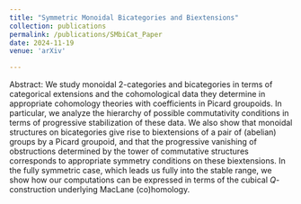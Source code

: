 ```yaml
---
title: "Symmetric Monoidal Bicategories and Biextensions"
collection: publications
permalink: /publications/SMbiCat_Paper
date: 2024-11-19
venue: 'arXiv'

---
```

Abstract: We study monoidal 2-categories and bicategories in terms of categorical extensions and the cohomological data they determine in appropriate cohomology theories with coefficients in Picard groupoids. In particular, we analyze the hierarchy of possible commutativity conditions in terms of progressive stabilization of these data. We also show that monoidal structures on bicategories give rise to biextensions of a pair of (abelian) groups by a Picard groupoid, and that the progressive vanishing of obstructions determined by the tower of commutative structures corresponds to appropriate symmetry conditions on these biextensions. In the fully symmetric case, which leads us fully into the stable range, we show how our computations can be expressed in terms of the cubical $Q$-construction underlying MacLane (co)homology.

<!-- Recommended citation: Your Name, You. (2009). "Paper Title Number 1." <i>Journal 1</i>. 1(1). -->
